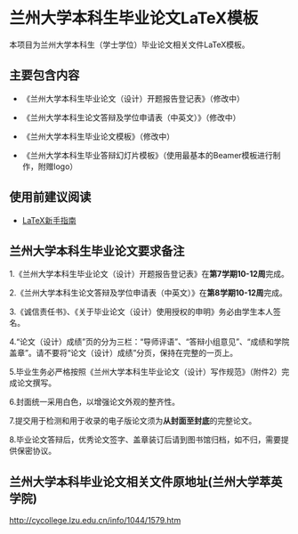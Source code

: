# 兰州大学本科生毕业论文LaTeX模板
本项目为兰州大学本科生（学士学位）毕业论文相关文件LaTeX模板。
## 主要包含内容
- 《兰州大学本科生毕业论文（设计）开题报告登记表》（修改中）

- 《兰州大学本科生论文答辩及学位申请表（中英文）》（修改中）

- 《兰州大学本科生毕业论文模板》（修改中）

- 《兰州大学本科生毕业答辩幻灯片模板》（使用最基本的Beamer模板进行制作，附赠logo）
## 使用前建议阅读
- [LaTeX新手指南](https://github.com/ustctug/ustcthesis/wiki/新手指南)
## 兰州大学本科生毕业论文要求备注
1.《兰州大学本科生毕业论文（设计）开题报告登记表》在**第7学期10-12周**完成。

2.《兰州大学本科生论文答辩及学位申请表（中英文）》在**第8学期10-12周**完成。

3.《诚信责任书》、《关于毕业论文（设计）使用授权的申明》务必由学生本人签名。

4.“论文（设计）成绩”页的分为三栏：“导师评语”、“答辩小组意见”、“成绩和学院盖章”。请不要将“论文（设计）成绩”分页，保持在完整的一页上。

5.毕业生务必严格按照《兰州大学本科生毕业论文（设计）写作规范》（附件2）完成论文撰写。

6.封面统一采用白色，以增强论文外观的整齐性。

7.提交用于检测和用于收录的电子版论文须为**从封面至封底**的完整论文。

8.毕业论文答辩后，优秀论文签字、盖章装订后请到图书馆归档，如不归，需要提供保密协议。
## 兰州大学本科毕业论文相关文件原地址(兰州大学萃英学院)
http://cycollege.lzu.edu.cn/info/1044/1579.htm
